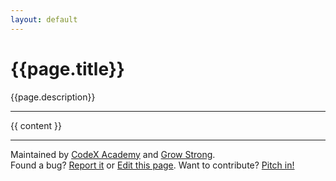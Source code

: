 ```yaml
---
layout: default
---
```

<h1>{{page.title}}</h1>
<span style="float: right; width: 200px; text-align: right;"><a id="spanish-link" href="#" style="display: none;">Español</a></span>

{{page.description}}

<p><hr/></p>

{{ content }}

<p id="codex-pathway" style="display: none;"><i>This module is part of the Level {{page.level}} WebDev Pathway at CodeX Academy. For more information, <a href="https://webdev.codex.academy/{{page.level}}">click here</a>.</i></p>

<p><hr/></p>

<p>Maintained by <a href='https://codex.academy'>CodeX Academy</a> and <a href='https://growstrong.io'>Grow Strong</a>.<br/>
Found a bug? <a href='{{site.github.repository_url}}/issues}}'>Report it</a> or <a href="{{site.github.repository_url}}/blob/master/{{page.path}}">Edit this page</a>. Want to contribute? <a href="{{ link /contributing.md }}">Pitch in!</a></p>

<script>
setTimeout(()=> {
    if({{page.hasSpanish}}){
        const url = "{{site.url}}{{page.url}}";
        const es_url = url.replace(".html","-es.html");
        const link = document.getElementById("spanish-link");
        link.href = es_url;
        link.style.display = "block";
    }
    if({{page.level}}){
        const section = document.getElementById("codex-pathway");        
        section.style.display = "block";
    }
}, 500);
</script>